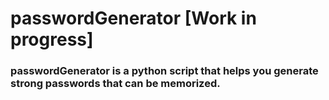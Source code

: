 <h1>passwordGenerator [Work in progress]</h1>
<h3>passwordGenerator is a python script that helps you generate strong passwords that can be memorized.</h3>
